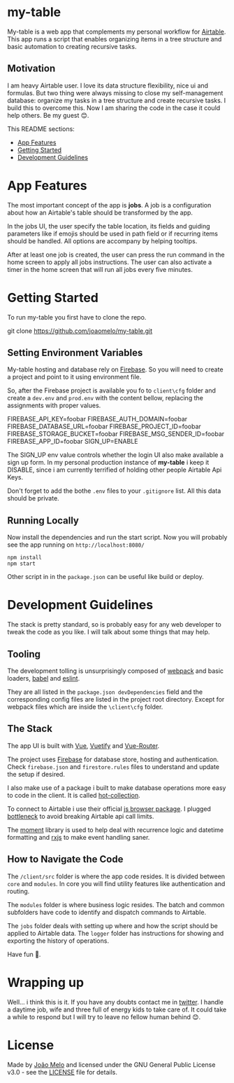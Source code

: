 # my-table

My-table is a web app that complements my personal workflow for [Airtable](https://www.airtable.com). This app runs a script that enables organizing items in a tree structure and basic automation to creating recursive tasks.

## Motivation

I am heavy Airtable user. I love its data structure flexibility, nice ui and formulas. But two thing were always missing to close my self-management database: organize my tasks in a tree structure and create recursive tasks. I build this to overcome this. Now I am sharing the code in the case it could help others. Be my guest 😊. 

This README sections:

- [App Features](#app-features)
- [Getting Started](#getting-started)
- [Development Guidelines](#development-guidelines)

# App Features

The most important concept of the app is **jobs**. A job is a configuration about how an Airtable's table should be transformed by the app.

In the jobs UI, the user specify the table location, its fields and guiding parameters like if emojis should be used in path field or if recurring items should be handled. All options are accompany by helping tooltips.

After at least one job is created, the user can press the run command in the home screen to apply all jobs instructions. The user can also activate a timer in the home screen that will run all jobs every five minutes.

# Getting Started

To run my-table you first have to clone the repo.

  git clone https://github.com/joaomelo/my-table.git

## Setting Environment Variables

My-table hosting and database rely on [Firebase](https://firebase.google.com/). So you will need to create a project and point to it using environment file.

So, after the Firebase project is available you fo to `client\cfg` folder and create a `dev.env` and `prod.env` with the content bellow, replacing the assignments with proper values.

FIREBASE_API_KEY=foobar
FIREBASE_AUTH_DOMAIN=foobar
FIREBASE_DATABASE_URL=foobar
FIREBASE_PROJECT_ID=foobar
FIREBASE_STORAGE_BUCKET=foobar
FIREBASE_MSG_SENDER_ID=foobar
FIREBASE_APP_ID=foobar
SIGN_UP=ENABLE

The SIGN_UP env value controls whether the login UI also make available a sign up form. In my personal production instance of **my-table** i keep it DISABLE, since i am currently terrified of holding other people Airtable Api Keys.

Don't forget to add the bothe `.env` files to your `.gitignore` list. All this data should be private.

## Running Locally 

Now install the dependencies and run the start script. Now you will probably see the app running on `http://localhost:8080/`

    npm install
    npm start

Other script in in the `package.json` can be useful like build or deploy.

# Development Guidelines

The stack is pretty standard, so is probably easy for any web developer to tweak the code as you like. I will talk about some things that may help.

## Tooling

The development tolling is unsurprisingly composed of [webpack](https://webpack.js.org/) and basic loaders, [babel](https://babeljs.io/) and [eslint](https://eslint.org/). 

They are all listed in the `package.json devDependencies` field and the corresponding config files are listed in the project root directory. Except for webpack files which are inside the `\client\cfg` folder.

## The Stack

The app UI is built with [Vue](https://vuejs.org/), [Vuetify](https://vuetifyjs.com/) and [Vue-Router](https://router.vuejs.org/).

The project uses [Firebase](https://firebase.google.com/) for database store, hosting and authentication. Check `firebase.json` and `firestore.rules` files to understand and update the setup if desired.

I also make use of a package i built to make database operations more easy to code in the client. It is called [hot-collection](https://www.npmjs.com/package/@joaomelo/hot-collection).

To connect to Airtable i use their official [js browser package](https://github.com/Airtable/airtable.js). I plugged [bottleneck](https://www.npmjs.com/package/bottleneck) to avoid breaking Airtable api call limits.

The [moment](https://www.npmjs.com/package/moment) library is used to help deal with recurrence logic and datetime formatting and [rxjs](https://www.npmjs.com/package/rxjs) to make event handling saner.

## How to Navigate the Code

The `/client/src` folder is where the app code resides. It is divided between `core` and `modules`. In core you will find utility features like authentication and routing.

The `modules` folder is where business logic resides. The batch and common subfolders have code to identify and dispatch commands to Airtable.

The `jobs` folder deals with setting up where and how the script should be applied to Airtable data. The `logger` folder has instructions for showing and exporting the history of operations. 

Have fun 🎉.

# Wrapping up

Well... i think this is it. If you have any doubts contact me in [twitter](https://twitter.com/joaomeloplus). I handle a daytime job, wife and three full of energy kids to take care of. It could take a while to respond but I will try to leave no fellow human behind 😊.

# License

Made by [João Melo](https://twitter.com/joaomeloplus) and licensed under the GNU General Public License v3.0 - see the [LICENSE](LICENSE) file for details.